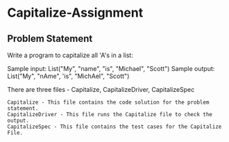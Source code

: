 # Capitalize-Assignment

## Problem Statement
Write a program to capitalize all 'A's in a list:

Sample input: List("My", "name", "is", "Michael", "Scott")
Sample output: List("My", "nAme", 'is", "MichAel", "Scott")

There are three files - Capitalize, CapitalizeDriver, CapitalizeSpec

    Capitalize - This file contains the code solution for the problem statement.
    CapitalizeDriver - This file runs the Capitalize file to check the output.
    CapitalizeSpec - This file contains the test cases for the Capitalize File.

